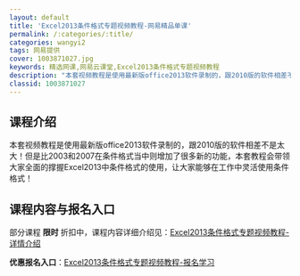 ```yaml
---
layout: default
title: 'Excel2013条件格式专题视频教程-网易精品单课'
permalink: /:categories/:title/
categories: wangyi2
tags: 网易提供
cover: 1003871027.jpg
keywords: 精选网课,网易云课堂,Excel2013条件格式专题视频教程
description: "本套视频教程是使用最新版office2013软件录制的，跟2010版的软件相差不是太大！但是比2003和2007在条件格式当中则增加了很多新的功能，本套教程会带领大家全面的撑握Excel20"
classid: 1003871027
---
```


## 课程介绍

本套视频教程是使用最新版office2013软件录制的，跟2010版的软件相差不是太大！但是比2003和2007在条件格式当中则增加了很多新的功能，本套教程会带领大家全面的撑握Excel2013中条件格式的使用，让大家能够在工作中灵活使用条件格式！

## 课程内容与报名入口

部分课程 **限时** 折扣中，课程内容详细介绍见：[Excel2013条件格式专题视频教程-详情介绍](https://study.163.com/course/introduction/1003871027.htm?share=1&shareId=1025206652&utm_campaign=share&utm_medium=iphoneShare&utm_source=&utm_u=1025206652)

**优惠报名入口**：[Excel2013条件格式专题视频教程-报名学习](https://study.163.com/course/introduction/1003871027.htm?share=1&shareId=1025206652&utm_campaign=share&utm_medium=iphoneShare&utm_source=&utm_u=1025206652)

